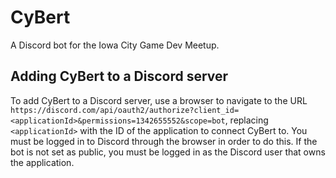 # CyBert

A Discord bot for the Iowa City Game Dev Meetup.

## Adding CyBert to a Discord server

To add CyBert to a Discord server, use a browser to navigate to the URL `https://discord.com/api/oauth2/authorize?client_id=<applicationId>&permissions=1342655552&scope=bot`, replacing `<applicationId>` with the ID of the application to connect CyBert to. You must be logged in to Discord through the browser in order to do this. If the bot is not set as public, you must be logged in as the Discord user that owns the application.
